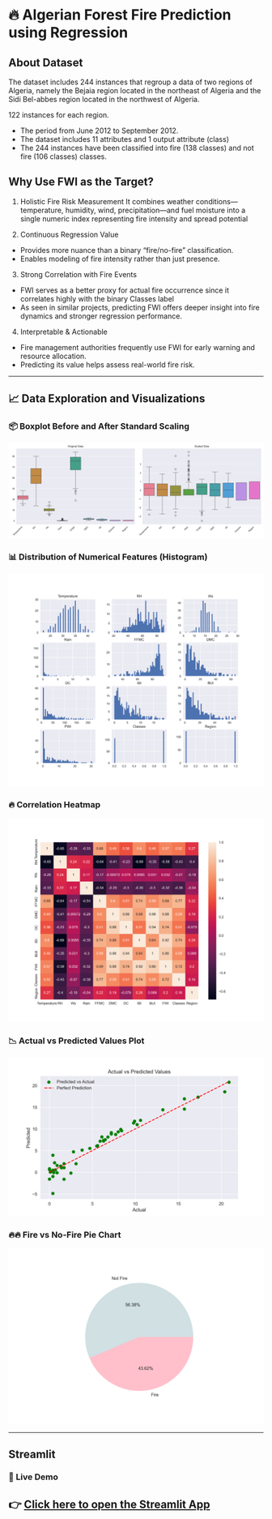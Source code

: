 # 🔥 Algerian Forest Fire Prediction using Regression

## About Dataset

The dataset includes 244 instances that regroup a data of two regions of Algeria, namely the Bejaia region located in the northeast of Algeria and the Sidi Bel-abbes region located in the northwest of Algeria.

122 instances for each region.

- The period from June 2012 to September 2012.
- The dataset includes 11 attributes and 1 output attribute (class)
- The 244 instances have been classified into fire (138 classes) and not fire (106 classes) classes.

## Why Use FWI as the Target?

1. Holistic Fire Risk Measurement
    It combines weather conditions—temperature, humidity, wind, precipitation—and fuel moisture into a single numeric index representing fire intensity and spread potential 

2. Continuous Regression Value
- Provides more nuance than a binary “fire/no-fire” classification.
- Enables modeling of fire intensity rather than just presence.

3. Strong Correlation with Fire Events
- FWI serves as a better proxy for actual fire occurrence since it correlates highly with the binary Classes label 
- As seen in similar projects, predicting FWI offers deeper insight into fire dynamics and stronger regression performance.

4. Interpretable & Actionable
- Fire management authorities frequently use FWI for early warning and resource allocation.
- Predicting its value helps assess real-world fire risk.

---

## 📈 Data Exploration and Visualizations

### 📦 Boxplot Before and After Standard Scaling
![Boxplot Before And After Scaling](Images/Boxplts.png)

### 📊 Distribution of Numerical Features (Histogram)
![Histogram](Images/HistPlot.png)

### 🔥 Correlation Heatmap
![Heatmap](Images/Heatmap.png)

### 📉 Actual vs Predicted Values Plot
![Actual vs Predicted](Images/ActualVsPredicted.png)

### 🔥🔥 Fire vs No-Fire Pie Chart
![Pie Chart of Fire/Not Fire](Images/Piechart.png)

---
## Streamlit
### 🔗 Live Demo

👉 [Click here to open the Streamlit App](https://algerian-forest-fire-using-regression.streamlit.app/)
---
